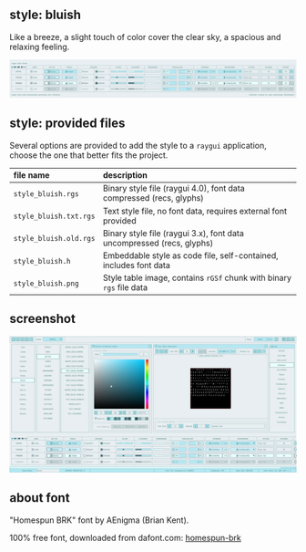 ## style: bluish

Like a breeze, a slight touch of color cover the clear sky, a spacious and relaxing feeling.

![bluish style table](style_bluish.png)

## style: provided files

Several options are provided to add the style to a `raygui` application, choose the one that better fits the project.

| file name | description |
| :-------- | :---------- |
| `style_bluish.rgs` | Binary style file (raygui 4.0), font data compressed (recs, glyphs) |
| `style_bluish.txt.rgs` | Text style file, no font data, requires external font provided |
| `style_bluish.old.rgs` | Binary style file (raygui 3.x), font data uncompressed (recs, glyphs) |
| `style_bluish.h` | Embeddable style as code file, self-contained, includes font data |
| `style_bluish.png` | Style table image, contains `rGSf` chunk with binary `rgs` file data |

## screenshot

![bluish style screen](screenshot.png)

## about font

"Homespun BRK" font by AEnigma (Brian Kent).

100% free font, downloaded from dafont.com: [homespun-brk](https://www.dafont.com/homespun-brk.font)
